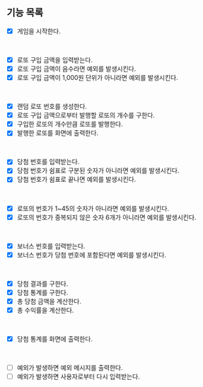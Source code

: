 ## 기능 목록
- [x] 게임을 시작한다.
<br>

- [x] 로또 구입 금액을 입력받는다.
- [x] 로또 구입 금액이 음수라면 예외를 발생시킨다.
- [x] 로또 구입 금액이 1,000원 단위가 아니라면 예외를 발생시킨다.
<br>

- [x] 랜덤 로또 번호를 생성한다.
- [x] 로또 구입 금액으로부터 발행할 로또의 개수를 구한다.
- [x] 구입한 로또의 개수만큼 로또를 발행한다.
- [x] 발행한 로또를 화면에 출력한다.
<br>

- [x] 당첨 번호를 입력받는다.
- [x] 당첨 번호가 쉼표로 구분된 숫자가 아니라면 예외를 발생시킨다.
- [x] 당첨 번호가 쉼표로 끝나면 예외를 발생시킨다.
<br>

- [x] 로또의 번호가 1~45의 숫자가 아니라면 예외를 발생시킨다.
- [x] 로또의 번호가 중복되지 않은 숫자 6개가 아니라면 예외를 발생시킨다.
<br>

- [x] 보너스 번호를 입력받는다.
- [x] 보너스 번호가 당첨 번호에 포함된다면 예외를 발생시킨다.
<br>

- [x] 당첨 결과를 구한다.
- [x] 당첨 통계를 구한다.
- [x] 총 당첨 금액을 계산한다.
- [x] 총 수익률을 계산한다.
<br>

- [x] 당첨 통계를 화면에 출력한다.
<br>

- [ ] 예외가 발생하면 예외 메시지를 출력한다.
- [ ] 예외가 발생하면 사용자로부터 다시 입력받는다.
